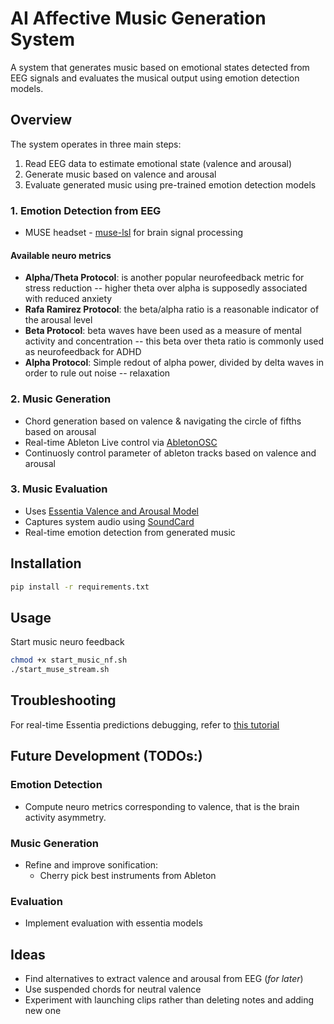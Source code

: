 # AI Affective Music Generation System

A system that generates music based on emotional states detected from EEG signals and evaluates the musical output using emotion detection models.

## Overview

The system operates in three main steps:
1. Read EEG data to estimate emotional state (valence and arousal)
2. Generate music based on valence and arousal
3. Evaluate generated music using pre-trained emotion detection models

### 1. Emotion Detection from EEG
- MUSE headset - [muse-lsl](https://github.com/alexandrebarachant/muse-lsl) for brain signal processing
#### Available neuro metrics
- **Alpha/Theta Protocol**: is another popular neurofeedback metric for stress reduction -- higher theta over alpha is supposedly associated with reduced anxiety
- **Rafa Ramirez Protocol**: the beta/alpha ratio is a reasonable indicator of the arousal level
- **Beta Protocol**: beta waves have been used as a measure of mental activity and concentration -- this beta over theta ratio is commonly used as neurofeedback for ADHD
- **Alpha Protocol**: Simple redout of alpha power, divided by delta waves in order to rule out noise -- relaxation

### 2. Music Generation
- Chord generation based on valence & navigating the circle of fifths based on arousal
- Real-time Ableton Live control via [AbletonOSC](https://github.com/ideoforms/AbletonOSC)
- Continuosly control parameter of ableton tracks based on valence and arousal

### 3. Music Evaluation
- Uses [Essentia Valence and Arousal Model](https://essentia.upf.edu/models.html#arousal-valence-deam)
- Captures system audio using [SoundCard](https://pypi.org/project/SoundCard/)
- Real-time emotion detection from generated music

## Installation

```bash
pip install -r requirements.txt
```

## Usage
Start music neuro feedback
```bash
chmod +x start_music_nf.sh
./start_muse_stream.sh
```

## Troubleshooting
For real-time Essentia predictions debugging, refer to [this tutorial](https://essentia.upf.edu/tutorial_tensorflow_real-time_auto-tagging.html)

## Future Development (TODOs:)
### Emotion Detection
- Compute neuro metrics corresponding to valence, that is the brain activity asymmetry.

### Music Generation
- Refine and improve sonification:
    - Cherry pick best instruments from Ableton

### Evaluation    
- Implement evaluation with essentia models

## Ideas
- Find alternatives to extract valence and arousal from EEG (*for later*)
- Use suspended chords for neutral valence 
- Experiment with launching clips rather than deleting notes and adding new one